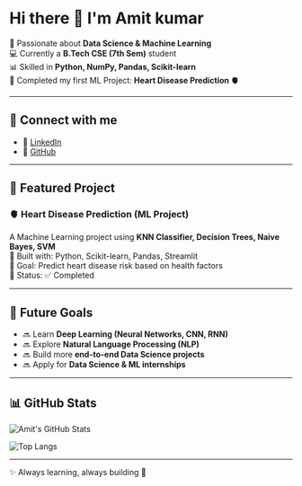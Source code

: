# Hi there 👋 I'm Amit kumar  

🚀 Passionate about **Data Science & Machine Learning**  
💻 Currently a **B.Tech CSE (7th Sem)** student  
📊 Skilled in **Python, NumPy, Pandas, Scikit-learn**  
🤖 Completed my first ML Project: **Heart Disease Prediction 🫀**  

---

## 🔗 Connect with me  
- 💼 [LinkedIn](https://www.linkedin.com/in/Amitsingh0011)  
- 🐙 [GitHub](https://github.com/amit841216)  

---

## 📂 Featured Project  
### 🫀 Heart Disease Prediction (ML Project)  
A Machine Learning project using **KNN Classifier, Decision Trees, Naive Bayes, SVM**  
🔹 Built with: Python, Scikit-learn, Pandas, Streamlit  
🔹 Goal: Predict heart disease risk based on health factors  
🔹 Status: ✅ Completed  

---

## 🎯 Future Goals  
- 🔜 Learn **Deep Learning (Neural Networks, CNN, RNN)**  
- 🔜 Explore **Natural Language Processing (NLP)**  
- 🔜 Build more **end-to-end Data Science projects**  
- 🔜 Apply for **Data Science & ML internships**  

---

## 📊 GitHub Stats  
![Amit's GitHub Stats](https://github-readme-stats.vercel.app/api?username=amit841216&show_icons=true&theme=tokyonight)  

![Top Langs](https://github-readme-stats.vercel.app/api/top-langs/?username=amit841216&layout=compact&theme=tokyonight)  

---

✨ Always learning, always building 🚀       
